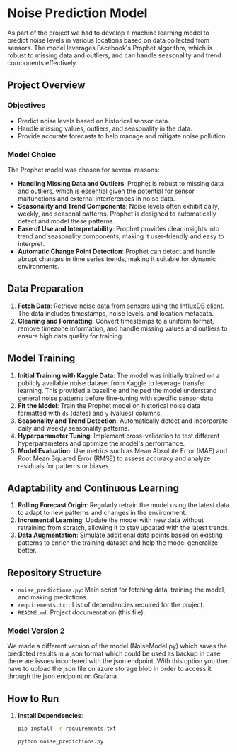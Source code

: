 # Noise Prediction Model

As part of the project we had to develop a machine learning model to predict noise levels in various locations based on data collected from sensors. The model leverages Facebook's Prophet algorithm, which is robust to missing data and outliers, and can handle seasonality and trend components effectively.

## Project Overview

### Objectives
- Predict noise levels based on historical sensor data.
- Handle missing values, outliers, and seasonality in the data.
- Provide accurate forecasts to help manage and mitigate noise pollution.

### Model Choice

The Prophet model was chosen for several reasons:
- **Handling Missing Data and Outliers**: Prophet is robust to missing data and outliers, which is essential given the potential for sensor malfunctions and external interferences in noise data.
- **Seasonality and Trend Components**: Noise levels often exhibit daily, weekly, and seasonal patterns. Prophet is designed to automatically detect and model these patterns.
- **Ease of Use and Interpretability**: Prophet provides clear insights into trend and seasonality components, making it user-friendly and easy to interpret.
- **Automatic Change Point Detection**: Prophet can detect and handle abrupt changes in time series trends, making it suitable for dynamic environments.

## Data Preparation

1. **Fetch Data**: Retrieve noise data from sensors using the InfluxDB client. The data includes timestamps, noise levels, and location metadata.
2. **Cleaning and Formatting**: Convert timestamps to a uniform format, remove timezone information, and handle missing values and outliers to ensure high data quality for training.

## Model Training

1. **Initial Training with Kaggle Data**: The model was initially trained on a publicly available noise dataset from Kaggle to leverage transfer learning. This provided a baseline and helped the model understand general noise patterns before fine-tuning with specific sensor data.
2. **Fit the Model**: Train the Prophet model on historical noise data formatted with `ds` (dates) and `y` (values) columns.
3. **Seasonality and Trend Detection**: Automatically detect and incorporate daily and weekly seasonality patterns.
4. **Hyperparameter Tuning**: Implement cross-validation to test different hyperparameters and optimize the model's performance.
5. **Model Evaluation**: Use metrics such as Mean Absolute Error (MAE) and Root Mean Squared Error (RMSE) to assess accuracy and analyze residuals for patterns or biases.

## Adaptability and Continuous Learning

1. **Rolling Forecast Origin**: Regularly retrain the model using the latest data to adapt to new patterns and changes in the environment.
2. **Incremental Learning**: Update the model with new data without retraining from scratch, allowing it to stay updated with the latest trends.
3. **Data Augmentation**: Simulate additional data points based on existing patterns to enrich the training dataset and help the model generalize better.

## Repository Structure

- `noise_predictions.py`: Main script for fetching data, training the model, and making predictions.
- `requirements.txt`: List of dependencies required for the project.
- `README.md`: Project documentation (this file).


### Model Version 2

We made a different version of the model (NoiseModel.py) which saves the predicted results in a json format which could be used as backup in case there are issues incontered with the json endpoint. With this option you then have to upload the json file on azure storage blob in order to access it through the json endpoint on Grafana


## How to Run

1. **Install Dependencies**:
   ```sh
   pip install -r requirements.txt

   python noise_predictions.py



